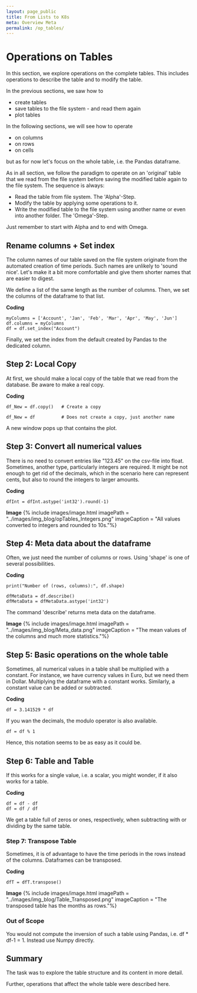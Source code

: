 ```yaml
---
layout: page_public
title: From Lists to K8s
meta: Overview Meta
permalink: /op_tables/
---
```


# Operations on Tables

In this section, we explore operations on the complete tables. This includes operations to describe the table and to modify the table.

In the previous sections, we saw how to

- create tables
- save tables to the file system - and read them again
- plot tables

In the following sections, we will see how to operate

- on columns
- on rows
- on cells

but as for now let's focus on the whole table, i.e. the Pandas dataframe.

As in all section, we follow the paradigm to operate on an 'original' table that we read from the file system before saving the modified table again to the file system.
The sequence is always:

- Read the table from file system. The 'Alpha'-Step.
- Modify the table by applying some operations to it.
- Write the modified table to the file system using another name or even into another folder. The 'Omega'-Step.

Just remember to start with Alpha and to end with Omega.

## Rename columns + Set index

The column names of our table saved on the file system originate from the automated creation of time periods.
Such names are unlikely to 'sound nice'. Let's make it a bit more comfortable and give them shorter names that are easier to digest.

We define a list of the same length as the number of columns. Then, we set the columns of the dataframe to that list.

**Coding**
>
    myColumns = ['Account', 'Jan', 'Feb', 'Mar', 'Apr', 'May', 'Jun']
    df.columns = myColumns
    df = df.set_index("Account")

Finally, we set the index from the default created by Pandas to the dedicated column.

## Step 2: Local Copy

At first, we should make a local copy of the table that we read from the database. Be aware to make a real copy.

**Coding**
>
    df_New = df.copy()   # Create a copy 
>
    df_New = df          # Does not create a copy, just another name

A new window pops up that contains the plot.

## Step 3: Convert all numerical values

There is no need to convert entries like "123.45" on the csv-file into float.
Sometimes, another type, particularly integers are required.
It might be not enough to get rid of the decimals, which in the scenario here can represent cents, but also to round the integers to larger amounts.

**Coding**
>
    dfInt = dfInt.astype('int32').round(-1)

**Image**
{% include images/image.html imagePath = "../images/img_blog/opTables_Integers.png" imageCaption = "All values converted to integers and rounded to 10s."%}

## Step 4: Meta data about the dataframe

Often, we just need the number of columns or rows. Using 'shape' is one of several possibilities.

**Coding**
>
    print("Number of (rows, columns):", df.shape)
>
    dfMetaData = df.describe()
    dfMetaData = dfMetaData.astype('int32')

The command 'describe' returns meta data on the dataframe.

**Image**
{% include images/image.html imagePath = "../images/img_blog/Meta_data.png" imageCaption = "The mean values of the columns and much more statistics."%}

## Step 5: Basic operations on the whole table

Sometimes, all numerical values in a table shall be multiplied with a constant. For instance, we have currency values in Euro, but we need them in Dollar.
Multiplying the dataframe with a constant works. Similarly, a constant value can be added or subtracted.

**Coding**
>
    df = 3.141529 * df

If you wan the decimals, the modulo operator is also available.
>
    df = df % 1

Hence, this notation seems to be as easy as it could be.

## Step 6: Table and Table

If this works for a single value, i.e. a scalar, you might wonder, if it also works for a table.

**Coding**
>
    df = df - df
    df = df / df

We get a table full of zeros or ones, respectively, when subtracting with or dividing by the same table.

### Step 7: Transpose Table

Sometimes, it is of advantage to have the time periods in the rows instead of the columns.
Dataframes can be transposed.

**Coding**
>
    dfT = dfT.transpose()

**Image**
{% include images/image.html imagePath = "../images/img_blog/Table_Transposed.png" imageCaption = "The transposed table has the months as rows."%}


### Out of Scope

You would not compute the inversion of such a table using Pandas, i.e. df * df-1 = 1. Instead use Numpy directly.

## Summary

The task was to explore the table structure and its content in more detail.

Further, operations that affect the whole table were described here.


